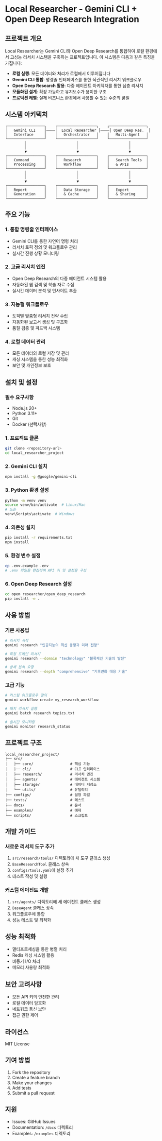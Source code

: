 # Local Researcher - Gemini CLI + Open Deep Research Integration

## 프로젝트 개요

Local Researcher는 Gemini CLI와 Open Deep Research를 통합하여 로컬 환경에서 고성능 리서치 시스템을 구축하는 프로젝트입니다. 이 시스템은 다음과 같은 특징을 가집니다:

- **로컬 실행**: 모든 데이터와 처리가 로컬에서 이루어집니다
- **Gemini CLI 통합**: 명령줄 인터페이스를 통한 직관적인 리서치 워크플로우
- **Open Deep Research 활용**: 다중 에이전트 아키텍처를 통한 심층 리서치
- **모듈화된 설계**: 확장 가능하고 유지보수가 용이한 구조
- **프로덕션 레벨**: 실제 비즈니스 환경에서 사용할 수 있는 수준의 품질

## 시스템 아키텍처

```
┌─────────────────┐    ┌──────────────────┐    ┌─────────────────┐
│   Gemini CLI    │────│  Local Researcher │────│ Open Deep Res.  │
│   Interface     │    │   Orchestrator   │    │   Multi-Agent   │
└─────────────────┘    └──────────────────┘    └─────────────────┘
         │                       │                       │
         │                       │                       │
         ▼                       ▼                       ▼
┌─────────────────┐    ┌──────────────────┐    ┌─────────────────┐
│   Command       │    │   Research       │    │   Search Tools  │
│   Processing    │    │   Workflow       │    │   & APIs        │
└─────────────────┘    └──────────────────┘    └─────────────────┘
         │                       │                       │
         │                       │                       │
         ▼                       ▼                       ▼
┌─────────────────┐    ┌──────────────────┐    ┌─────────────────┐
│   Report        │    │   Data Storage   │    │   Export        │
│   Generation    │    │   & Cache        │    │   & Sharing     │
└─────────────────┘    └──────────────────┘    └─────────────────┘
```

## 주요 기능

### 1. 통합 명령줄 인터페이스
- Gemini CLI를 통한 자연어 명령 처리
- 리서치 토픽 정의 및 워크플로우 관리
- 실시간 진행 상황 모니터링

### 2. 고급 리서치 엔진
- Open Deep Research의 다중 에이전트 시스템 활용
- 자동화된 웹 검색 및 학술 자료 수집
- 실시간 데이터 분석 및 인사이트 추출

### 3. 지능형 워크플로우
- 토픽별 맞춤형 리서치 전략 수립
- 자동화된 보고서 생성 및 구조화
- 품질 검증 및 피드백 시스템

### 4. 로컬 데이터 관리
- 모든 데이터의 로컬 저장 및 관리
- 캐싱 시스템을 통한 성능 최적화
- 보안 및 개인정보 보호

## 설치 및 설정

### 필수 요구사항

- Node.js 20+
- Python 3.11+
- Git
- Docker (선택사항)

### 1. 프로젝트 클론

```bash
git clone <repository-url>
cd local_researcher_project
```

### 2. Gemini CLI 설치

```bash
npm install -g @google/gemini-cli
```

### 3. Python 환경 설정

```bash
python -m venv venv
source venv/bin/activate  # Linux/Mac
# 또는
venv\Scripts\activate  # Windows
```

### 4. 의존성 설치

```bash
pip install -r requirements.txt
npm install
```

### 5. 환경 변수 설정

```bash
cp .env.example .env
# .env 파일을 편집하여 API 키 및 설정을 구성
```

### 6. Open Deep Research 설정

```bash
cd open_researcher/open_deep_research
pip install -e .
```

## 사용 방법

### 기본 사용법

```bash
# 리서치 시작
gemini research "인공지능의 최신 동향과 미래 전망"

# 특정 도메인 리서치
gemini research --domain "technology" "블록체인 기술의 발전"

# 상세 분석 요청
gemini research --depth "comprehensive" "기후변화 대응 기술"
```

### 고급 기능

```bash
# 커스텀 워크플로우 정의
gemini workflow create my_research_workflow

# 배치 리서치 실행
gemini batch research topics.txt

# 실시간 모니터링
gemini monitor research_status
```

## 프로젝트 구조

```
local_researcher_project/
├── src/
│   ├── core/                 # 핵심 기능
│   ├── cli/                  # CLI 인터페이스
│   ├── research/             # 리서치 엔진
│   ├── agents/               # 에이전트 시스템
│   ├── storage/              # 데이터 저장소
│   └── utils/                # 유틸리티
├── configs/                  # 설정 파일
├── tests/                    # 테스트
├── docs/                     # 문서
├── examples/                 # 예제
└── scripts/                  # 스크립트
```

## 개발 가이드

### 새로운 리서치 도구 추가

1. `src/research/tools/` 디렉토리에 새 도구 클래스 생성
2. `BaseResearchTool` 클래스 상속
3. `configs/tools.yaml`에 설정 추가
4. 테스트 작성 및 실행

### 커스텀 에이전트 개발

1. `src/agents/` 디렉토리에 새 에이전트 클래스 생성
2. `BaseAgent` 클래스 상속
3. 워크플로우에 통합
4. 성능 테스트 및 최적화

## 성능 최적화

- 멀티프로세싱을 통한 병렬 처리
- Redis 캐싱 시스템 활용
- 비동기 I/O 처리
- 메모리 사용량 최적화

## 보안 고려사항

- 모든 API 키의 안전한 관리
- 로컬 데이터 암호화
- 네트워크 통신 보안
- 접근 권한 제어

## 라이선스

MIT License

## 기여 방법

1. Fork the repository
2. Create a feature branch
3. Make your changes
4. Add tests
5. Submit a pull request

## 지원

- Issues: GitHub Issues
- Documentation: `/docs` 디렉토리
- Examples: `/examples` 디렉토리 
